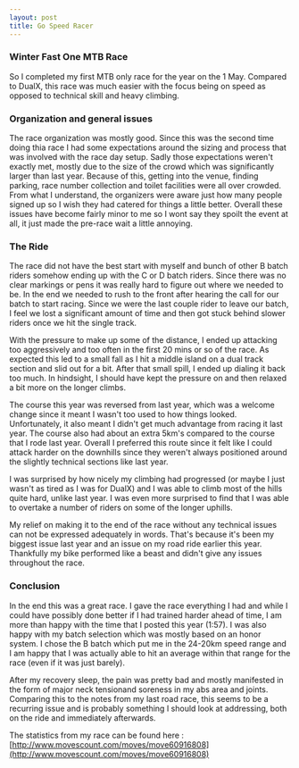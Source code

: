 ```yaml
---
layout: post
title: Go Speed Racer
---
```


### Winter Fast One MTB Race

So I completed my first MTB only race for the year on the 1 May. Compared to DualX, this race 
was much easier with the focus being on speed as opposed to technical skill and heavy climbing. 

### Organization and general issues

The race organization was mostly good. Since this was the second time doing thia race I had 
some expectations around the sizing and process that was involved with the race day setup.
Sadly those expectations weren't exactly met, mostly due to the size of the crowd which was
significantly larger than last year. Because of this, getting into the venue, finding parking,
race number collection and toilet facilities were all over crowded. From what I understand,
the organizers were aware just how many people signed up so I wish they had catered for things
a little better. Overall these issues have become fairly minor to me so I wont say they
spoilt the event at all, it just made the pre-race wait a little annoying.

### The Ride

The race did not have the best start with myself and bunch of other B batch riders somehow
ending up with the C or D batch riders. Since there was no clear markings or pens it was 
really hard to figure out where we needed to be. In the end we needed to rush to the front
after hearing the call for our batch to start racing. Since we were the last couple rider 
to leave our batch, I feel we lost a significant amount of time and then got stuck behind 
slower riders once we hit the single track. 

With the pressure to make up some of the distance, I ended up attacking too aggressively and
too often in the first 20 mins or so of the race. As expected this led to a small fall as
I hit a middle island on a dual track section and slid out for a bit. After that small spill,
I ended up dialing it back too much. In hindsight, I should have kept the pressure on and then
relaxed a bit more on the longer climbs.

The course this year was reversed from last year, which was a welcome change since it meant
I wasn't too used to how things looked. Unfortunately, it also meant I didn't get much advantage from racing it last
year. The course also had about an extra 5km's compared to the course that I rode last year.
Overall I preferred this route since it felt like I could attack harder on the downhills since
they weren't always positioned around the slightly technical sections like last year.

I was surprised by how nicely my climbing had progressed (or maybe I just wasn't as tired as I
was for DualX) and I was able to climb most of the hills quite hard, unlike last year.
I was even more surprised to find that I was able to overtake a number of riders on some of the longer uphills.

My relief on making it to the end of the race without any technical issues can not be expressed
adequately in words. That's because it's been my biggest issue last year and an issue on my road ride
earlier this year. Thankfully my bike performed like a beast and didn't give any issues throughout
the race.

### Conclusion

In the end this was a great race. I gave the race everything I had and while I could have 
possibly done better if I had trained harder ahead of time, I am more than happy with the
time that I posted this year (1:57). I was also happy with my batch selection which was
mostly based on an honor system. I chose the B batch which put me in the 24-20km speed range
and I am happy that I was actually able to hit an average within that range for the race 
(even if it was just barely).

After my recovery sleep, the pain was pretty bad and mostly manifested in the
form of major neck tensionand soreness in my abs area and joints. Comparing this to 
the notes from my last road race, this seems to be a recurring issue and is probably something
I should look at addressing, both on the ride and immediately afterwards.

The statistics from my race can be found here : [http://www.movescount.com/moves/move60916808](http://www.movescount.com/moves/move60916808)

